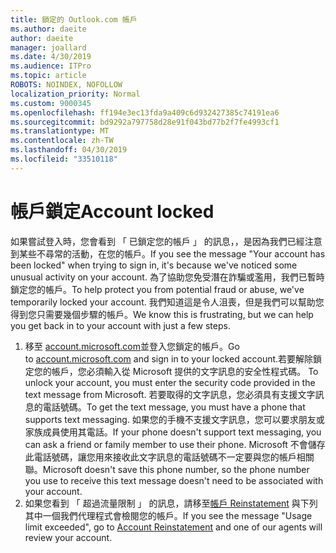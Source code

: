 ```yaml
---
title: 鎖定的 Outlook.com 帳戶
ms.author: daeite
author: daeite
manager: joallard
ms.date: 4/30/2019
ms.audience: ITPro
ms.topic: article
ROBOTS: NOINDEX, NOFOLLOW
localization_priority: Normal
ms.custom: 9000345
ms.openlocfilehash: ff194e3ec13fda9a409c6d932427385c74191ea6
ms.sourcegitcommit: bd9292a797758d28e91f043bd77b2f7fe4993cf1
ms.translationtype: MT
ms.contentlocale: zh-TW
ms.lasthandoff: 04/30/2019
ms.locfileid: "33510118"
---
```

# <a name="account-locked"></a><span data-ttu-id="98931-102">帳戶鎖定</span><span class="sxs-lookup"><span data-stu-id="98931-102">Account locked</span></span>

<span data-ttu-id="98931-103">如果嘗試登入時，您會看到 「 已鎖定您的帳戶 」 的訊息，，是因為我們已經注意到某些不尋常的活動，在您的帳戶。</span><span class="sxs-lookup"><span data-stu-id="98931-103">If you see the message "Your account has been locked" when trying to sign in, it's because we've noticed some unusual activity on your account.</span></span> <span data-ttu-id="98931-104">為了協助您免受潛在詐騙或濫用，我們已暫時鎖定您的帳戶。</span><span class="sxs-lookup"><span data-stu-id="98931-104">To help protect you from potential fraud or abuse, we've temporarily locked your account.</span></span> <span data-ttu-id="98931-105">我們知道這是令人沮喪，但是我們可以幫助您得到您只需要幾個步驟的帳戶。</span><span class="sxs-lookup"><span data-stu-id="98931-105">We know this is frustrating, but we can help you get back in to your account with just a few steps.</span></span>

1. <span data-ttu-id="98931-106">移至 [account.microsoft.com](https://go.microsoft.com/fwlink/?linkid=2090484)並登入您鎖定的帳戶。</span><span class="sxs-lookup"><span data-stu-id="98931-106">Go to [account.microsoft.com](https://go.microsoft.com/fwlink/?linkid=2090484) and sign in to your locked account.</span></span><span data-ttu-id="98931-107">若要解除鎖定您的帳戶，您必須輸入從 Microsoft 提供的文字訊息的安全性程式碼。</span><span class="sxs-lookup"><span data-stu-id="98931-107"> To unlock your account, you must enter the security code provided in the text message from Microsoft.</span></span> <span data-ttu-id="98931-108">若要取得的文字訊息，您必須具有支援文字訊息的電話號碼。</span><span class="sxs-lookup"><span data-stu-id="98931-108">To get the text message, you must have a phone that supports text messaging.</span></span> <span data-ttu-id="98931-109">如果您的手機不支援文字訊息，您可以要求朋友或家族成員使用其電話。</span><span class="sxs-lookup"><span data-stu-id="98931-109">If your phone doesn't support text messaging, you can ask a friend or family member to use their phone.</span></span> <span data-ttu-id="98931-110">Microsoft 不會儲存此電話號碼，讓您用來接收此文字訊息的電話號碼不一定要與您的帳戶相關聯。</span><span class="sxs-lookup"><span data-stu-id="98931-110">Microsoft doesn't save this phone number, so the phone number you use to receive this text message doesn't need to be associated with your account.</span></span>
2. <span data-ttu-id="98931-111">如果您看到 「 超過流量限制 」 的訊息，請移至[帳戶 Reinstatement](https://go.microsoft.com/fwlink/?linkid=2090483) 與下列其中一個我們代理程式會檢閱您的帳戶。</span><span class="sxs-lookup"><span data-stu-id="98931-111">If you see the message "Usage limit exceeded", go to [Account Reinstatement](https://go.microsoft.com/fwlink/?linkid=2090483) and one of our agents will review your account.</span></span>